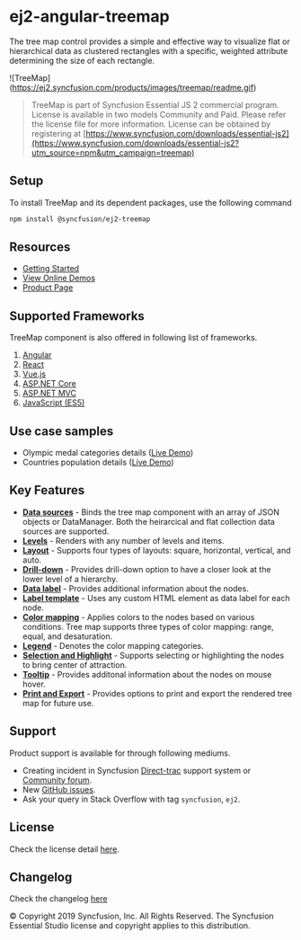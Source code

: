# ej2-angular-treemap

The tree map control provides a simple and effective way to visualize flat or hierarchical data as clustered rectangles with a specific, weighted attribute determining the size of each rectangle.

![TreeMap] (https://ej2.syncfusion.com/products/images/treemap/readme.gif)

> TreeMap is part of Syncfusion Essential JS 2 commercial program. License is available in two models Community and Paid. Please refer the license file for more information. License can be obtained by registering at [https://www.syncfusion.com/downloads/essential-js2](https://www.syncfusion.com/downloads/essential-js2?utm_source=npm&utm_campaign=treemap)

## Setup

To install TreeMap and its dependent packages, use the following command

```sh
npm install @syncfusion/ej2-treemap
```

## Resources

* [Getting Started](https://ej2.syncfusion.com/angular/documentation/treemap/getting-started.html)
* [View Online Demos](https://ej2.syncfusion.com/angular/demos/#/material/treemap/default)
* [Product Page](https://www.syncfusion.com/products/angular/treemap)

## Supported Frameworks

TreeMap component is also offered in following list of frameworks.

1. [Angular](https://www.npmjs.com/package/@syncfusion/ej2-ng-treemap?utm_source=npm&utm_campaign=treemap)
2. [React](https://www.npmjs.com/package/@syncfusion/ej2-react-treemap?utm_source=npm&utm_campaign=treemap)
3. [Vue.js](https://www.npmjs.com/package/@syncfusion/ej2-vue-treemap?utm_source=npm&utm_campaign=treemap)
4. [ASP.NET Core](https://aspdotnetcore.syncfusion.com/TreeMap/Default#/material)
5. [ASP.NET MVC](https://aspnetmvc.syncfusion.com/TreeMap/Default#/material)
6. [JavaScript (ES5)](https://www.syncfusion.com/products/javascript/treemap)

## Use case samples

* Olympic medal categories details ([Live Demo](https://ej2.syncfusion.com/angular/demos/#/material/treemap/custom))
* Countries population details ([Live Demo](https://ej2.syncfusion.com/angular/demos/#/material/treemap/drilldown))

## Key Features

* [**Data sources**](https://ej2.syncfusion.com/angular/demos/#/material/treemap/pie) - Binds the tree map component with an array of JSON objects or DataManager. Both the heirarcical and flat collection data sources are supported.
* [**Levels**](https://ej2.syncfusion.com/angular/demos/#/material/treemap/default) - Renders with any number of levels and items.
* [**Layout**](https://ej2.syncfusion.com/angular/demos/#/material/treemap/layout) - Supports four types of layouts: square, horizontal, vertical, and auto.
* [**Drill-down**](https://ej2.syncfusion.com/angular/demos/#/material/treemap/drilldown) - Provides drill-down option to have a closer look at the lower level of a hierarchy.
* [**Data label**](https://ej2.syncfusion.com/angular/demos/#/material/treemap/label) - Provides additional information about the nodes.
* [**Label template**](https://ej2.syncfusion.com/angular/demos/#/material/treemap/custom) - Uses any custom HTML element as data label for each node.
* [**Color mapping**](https://ej2.syncfusion.com/angular/demos/#/material/treemap/label) - Applies colors to the nodes based on various conditions. Tree map supports three types of color mapping: range, equal, and desaturation.
* [**Legend**](https://ej2.syncfusion.com/angular/demos/#/material/treemap/legend) - Denotes the color mapping categories.
* [**Selection and Highlight**](https://ej2.syncfusion.com/angular/demos/#/material/treemap/selection) - Supports selecting or highlighting the nodes to bring center of attraction.
* [**Tooltip**](https://ej2.syncfusion.com/angular/demos/#/material/treemap/tooltip) - Provides additonal information about the nodes on mouse hover.
* [**Print and Export**](https://ej2.syncfusion.com/angular/demos/#/material/treemap/print) - Provides options to print and export the rendered tree map for future use.

## Support

Product support is available for through following mediums.

* Creating incident in Syncfusion [Direct-trac](https://www.syncfusion.com/support/directtrac/incidents?utm_source=npm&utm_campaign=treemap) support system or [Community forum](https://www.syncfusion.com/forums/essential-js2?utm_source=npm&utm_campaign=treemap).
* New [GitHub issues](https://github.com/syncfusion/ej2-angular-ui-components/issues).
* Ask your query in Stack Overflow with tag `syncfusion`, `ej2`.

## License

Check the license detail [here](https://github.com/syncfusion/ej2-angular-ui-components/blob/master/LICENSE?utm_source=npm&utm_campaign=treemap).

## Changelog

Check the changelog [here](https://github.com/syncfusion/ej2-angular-ui-components/blob/master/components/treemap/CHANGELOG.md?utm_source=npm&utm_campaign=treemap)

© Copyright 2019 Syncfusion, Inc. All Rights Reserved. The Syncfusion Essential Studio license and copyright applies to this distribution.
